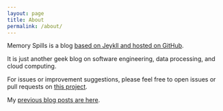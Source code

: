 ```yaml
---
layout: page
title: About
permalink: /about/
---
```


Memory Spills is a blog [based on Jeykll and hosted on GitHub](https://github.com/ouyi/ouyi.github.io).

It is just another geek blog on software engineering, data processing, and cloud computing.

For issues or improvement suggestions, please feel free to open issues or pull requests on [this project](https://github.com/ouyi/ouyi.github.io).

My [previous blog posts are here](https://ouyi-cs.blogspot.com).
